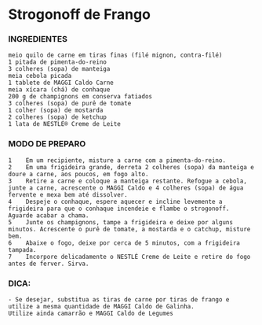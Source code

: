 # Strogonoff de Frango

### INGREDIENTES

    meio quilo de carne em tiras finas (filé mignon, contra-filé)
    1 pitada de pimenta-do-reino
    3 colheres (sopa) de manteiga
    meia cebola picada
    1 tablete de MAGGI Caldo Carne
    meia xícara (chá) de conhaque
    200 g de champignons em conserva fatiados
    3 colheres (sopa) de purê de tomate
    1 colher (sopa) de mostarda
    2 colheres (sopa) de ketchup
    1 lata de NESTLÉ® Creme de Leite

### MODO DE PREPARO

    1    Em um recipiente, misture a carne com a pimenta-do-reino. 
    2    Em uma frigideira grande, derreta 2 colheres (sopa) da manteiga e doure a carne, aos poucos, em fogo alto. 
    3    Retire a carne e coloque a manteiga restante. Refogue a cebola, junte a carne, acrescente o MAGGI Caldo e 4 colheres (sopa) de água fervente e mexa bem até dissolver. 
    4    Despeje o conhaque, espere aquecer e incline levemente a frigideira para que o conhaque incendeie e flambe o strogonoff. Aguarde acabar a chama. 
    5    Junte os champignons, tampe a frigideira e deixe por alguns minutos. Acrescente o purê de tomate, a mostarda e o catchup, misture bem. 
    6    Abaixe o fogo, deixe por cerca de 5 minutos, com a frigideira tampada. 
    7    Incorpore delicadamente o NESTLÉ Creme de Leite e retire do fogo antes de ferver. Sirva. 
### DICA:
    - Se desejar, substitua as tiras de carne por tiras de frango e utilize a mesma quantidade de MAGGI Caldo de Galinha. 
	Utilize ainda camarrão e MAGGI Caldo de Legumes 

